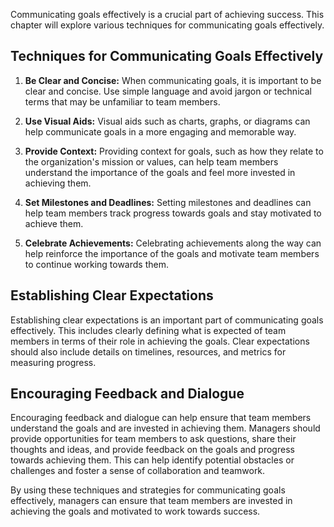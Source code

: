 
Communicating goals effectively is a crucial part of achieving success. This chapter will explore various techniques for communicating goals effectively.

Techniques for Communicating Goals Effectively
----------------------------------------------

1. **Be Clear and Concise:** When communicating goals, it is important to be clear and concise. Use simple language and avoid jargon or technical terms that may be unfamiliar to team members.

2. **Use Visual Aids:** Visual aids such as charts, graphs, or diagrams can help communicate goals in a more engaging and memorable way.

3. **Provide Context:** Providing context for goals, such as how they relate to the organization's mission or values, can help team members understand the importance of the goals and feel more invested in achieving them.

4. **Set Milestones and Deadlines:** Setting milestones and deadlines can help team members track progress towards goals and stay motivated to achieve them.

5. **Celebrate Achievements:** Celebrating achievements along the way can help reinforce the importance of the goals and motivate team members to continue working towards them.

Establishing Clear Expectations
-------------------------------

Establishing clear expectations is an important part of communicating goals effectively. This includes clearly defining what is expected of team members in terms of their role in achieving the goals. Clear expectations should also include details on timelines, resources, and metrics for measuring progress.

Encouraging Feedback and Dialogue
---------------------------------

Encouraging feedback and dialogue can help ensure that team members understand the goals and are invested in achieving them. Managers should provide opportunities for team members to ask questions, share their thoughts and ideas, and provide feedback on the goals and progress towards achieving them. This can help identify potential obstacles or challenges and foster a sense of collaboration and teamwork.

By using these techniques and strategies for communicating goals effectively, managers can ensure that team members are invested in achieving the goals and motivated to work towards success.
